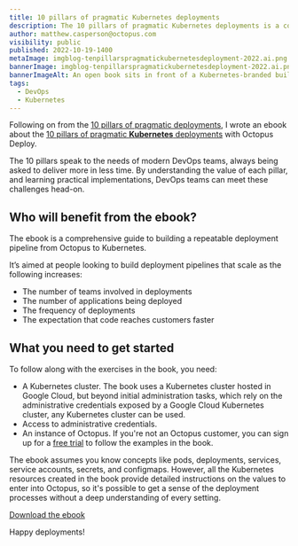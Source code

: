 ```yaml
---
title: 10 pillars of pragmatic Kubernetes deployments
description: The 10 pillars of pragmatic Kubernetes deployments is a comprehensive guide to building a repeatable deployment pipeline from Octopus to Kubernetes. Download the ebook. 
author: matthew.casperson@octopus.com
visibility: public
published: 2022-10-19-1400
metaImage: imgblog-tenpillarspragmatickubernetesdeployment-2022.ai.png
bannerImage: imgblog-tenpillarspragmatickubernetesdeployment-2022.ai.png
bannerImageAlt: An open book sits in front of a Kubernetes-branded building with ten columns
tags:
  - DevOps
  - Kubernetes
---
```


Following on from the [10 pillars of pragmatic deployments](https://octopus.com/blog/ten-pillars-of-pragmatic-deployments), I wrote an ebook about the [10 pillars of pragmatic **Kubernetes** deployments](https://github.com/OctopusDeploy/TenPillarsK8s/releases/latest) with Octopus Deploy.

The 10 pillars speak to the needs of modern DevOps teams, always being asked to deliver more in less time. By understanding the value of each pillar, and learning practical implementations, DevOps teams can meet these challenges head-on.


## Who will benefit from the ebook?

The ebook is a comprehensive guide to building a repeatable deployment pipeline from Octopus to Kubernetes. 

It’s aimed at people looking to build deployment pipelines that scale as the following increases:

- The number of teams involved in deployments
- The number of applications being deployed
- The frequency of deployments
- The expectation that code reaches customers faster


## What you need to get started

To follow along with the exercises in the book, you need: 

- A Kubernetes cluster. The book uses a Kubernetes cluster hosted in Google Cloud, but beyond initial administration tasks, which rely on the administrative credentials exposed by a Google Cloud Kubernetes cluster, any Kubernetes cluster can be used.
- Access to administrative credentials. 
- An instance of Octopus. If you're not an Octopus customer, you can sign up for a [free trial](https://octopus.com/start) to follow the examples in the book.

The ebook assumes you know concepts like pods, deployments, services, service accounts, secrets, and configmaps. However, all the Kubernetes resources created in the book provide detailed instructions on the values to enter into Octopus, so it's possible to get a sense of the deployment processes without a deep understanding of every setting. 

<span><a class="btn btn-success" href="https://github.com/OctopusDeploy/TenPillarsK8s/releases/latest">Download the ebook</a></span>

Happy deployments!

